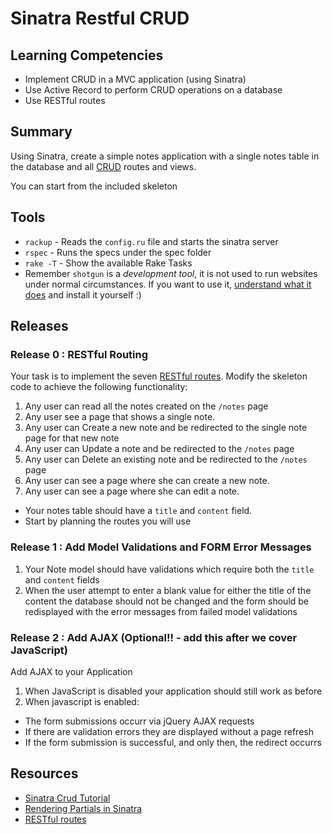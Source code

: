 # Sinatra Restful CRUD 
 
## Learning Competencies 

* Implement CRUD in a MVC application (using Sinatra)
* Use Active Record to perform CRUD operations on a database
* Use RESTful routes

## Summary 

Using Sinatra, create a simple notes application with a single notes table in the database and all [CRUD](http://en.wikipedia.org/wiki/Create,_read,_update_and_delete) routes and views.  

You can start from the included skeleton

## Tools
* ``rackup`` - Reads the ``config.ru`` file and starts the sinatra server
* ``rspec`` - Runs the specs under the spec folder
* ``rake -T`` - Show the available Rake Tasks
* Remember ``shotgun`` is a *development tool*, it is not used to run websites under normal circumstances. If you want to use it, [understand what it does](http://ruby.about.com/od/sinatra/a/sinatra5.htm) and install it yourself :)

## Releases

### Release 0 : RESTful Routing

Your task is to implement the seven [RESTful routes](http://guides.rubyonrails.org/routing.html). Modify the skeleton code to achieve the following functionality:

1. Any user can read all the notes created on the ``/notes`` page
2. Any user see a page that shows a single note.
3. Any user can Create a new note and be redirected to the single note page for that new note
4. Any user can Update a note and be redirected to the ``/notes`` page
4. Any user can Delete an existing note and be redirected to the ``/notes`` page
5. Any user can see a page where she can create a new note. 
6. Any user can see a page where she can edit a note.

* Your notes table should have a `title` and `content` field.  
* Start by planning the routes you will use

### Release 1 : Add Model Validations and FORM Error Messages

1. Your Note model should have validations which require both the ``title`` and ``content`` fields
2. When the user attempt to enter a blank value for either the title of the content the database should not be changed and the form should be redisplayed with the error messages from failed model validations

### Release 2 : Add AJAX (Optional!! - add this after we cover JavaScript) 

Add AJAX to your Application

1. When JavaScript is disabled your application should still work as before
2. When javascript is enabled:
  * The form submissions occurr via jQuery AJAX requests
  * If there are validation errors they are displayed without a page refresh
  * If the form submission is successful, and only then, the redirect occurrs
 
## Resources

* [Sinatra Crud Tutorial ](http://net.tutsplus.com/tutorials/ruby/singing-with-sinatra/) 
* [Rendering Partials in Sinatra](http://www.sinatrarb.com/faq.html#partials) 
* [RESTful routes](http://guides.rubyonrails.org/routing.html)
